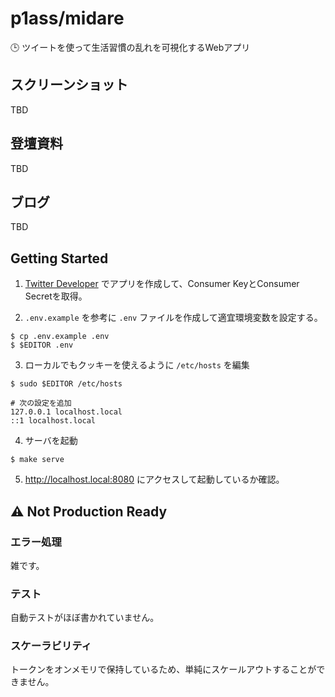 # p1ass/midare

🕒 ツイートを使って生活習慣の乱れを可視化するWebアプリ

## スクリーンショット

TBD


## 登壇資料

TBD

## ブログ

TBD

## Getting Started

1. [Twitter Developer](https://developer.twitter.com/en) でアプリを作成して、Consumer KeyとConsumer Secretを取得。

2. `.env.example` を参考に `.env` ファイルを作成して適宜環境変数を設定する。

```console
$ cp .env.example .env
$ $EDITOR .env
```

3. ローカルでもクッキーを使えるように `/etc/hosts` を編集

```consoel
$ sudo $EDITOR /etc/hosts

# 次の設定を追加
127.0.0.1 localhost.local
::1 localhost.local
```

4. サーバを起動

```console
$ make serve
```

5. http://localhost.local:8080 にアクセスして起動しているか確認。


## ⚠️ Not Production Ready

### エラー処理

雑です。

### テスト

自動テストがほぼ書かれていません。

### スケーラビリティ

トークンをオンメモリで保持しているため、単純にスケールアウトすることができません。